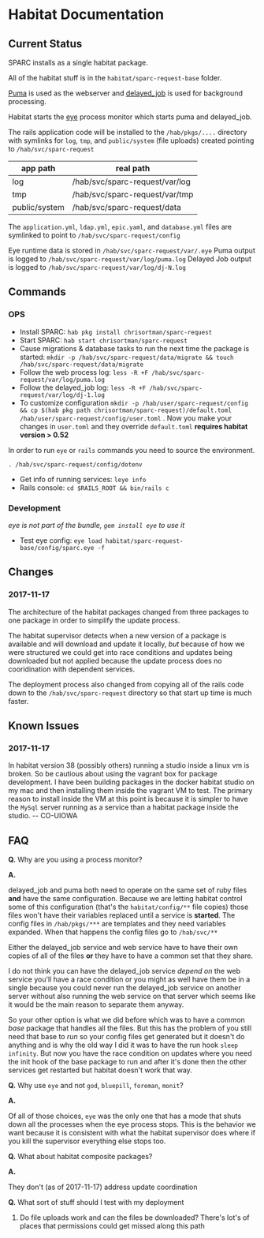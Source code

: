 # Habitat Documentation

## Current Status

SPARC installs as a single habitat package.

All of the habitat stuff is in the `habitat/sparc-request-base` folder.

[Puma](http://puma.io) is used as the webserver and [delayed_job](https://github.com/collectiveidea/delayed_job)
is used for background processing.

Habitat starts the [eye](https://github.com/kostya/eye) process monitor which starts puma and delayed_job.

The rails application code will be installed to the `/hab/pkgs/....` directory with symlinks for `log`, `tmp`, 
and `public/system` (file uploads) created pointing to `/hab/svc/sparc-request`

| app path | real path |
| ---------|-----------|
| log | /hab/svc/sparc-request/var/log |
| tmp | /hab/svc/sparc-request/var/tmp |
| public/system | /hab/svc/sparc-request/data |

The `application.yml`, `ldap.yml`, `epic.yaml`, and `database.yml` files are symlinked to point to `/hab/svc/sparc-request/config`

Eye runtime data is stored in `/hab/svc/sparc-request/var/.eye`
Puma output is logged to `/hab/svc/sparc-request/var/log/puma.log`
Delayed Job output is logged to `/hab/svc/sparc-request/var/log/dj-N.log`


## Commands

### OPS

- Install SPARC: `hab pkg install chrisortman/sparc-request`
- Start SPARC: `hab start chrisortman/sparc-request`
- Cause migrations & database tasks to run the next time the package is started: `mkdir -p /hab/svc/sparc-request/data/migrate && touch /hab/svc/sparc-request/data/migrate`
- Follow the web process log: `less -R +F /hab/svc/sparc-request/var/log/puma.log`
- Follow the delayed_job log: `less -R +F /hab/svc/sparc-request/var/log/dj-1.log`
- To customize configuration `mkdir -p /hab/user/sparc-request/config && cp $(hab pkg path chrisortman/sparc-request)/default.toml /hab/user/sparc-request/config/user.toml` . Now you make your changes in `user.toml` and they override `default.toml` **requires habitat version > 0.52** 

In order to run `eye` or `rails` commands you need to source the environment.

`. /hab/svc/sparc-request/config/dotenv`

- Get info of running services: `leye info`
- Rails console: `cd $RAILS_ROOT && bin/rails c`


### Development

*eye is not part of the bundle, `gem install eye` to use it*

- Test eye config: `eye load habitat/sparc-request-base/config/sparc.eye -f`

## Changes

### 2017-11-17
The architecture of the habitat packages changed from three packages to one package in order to simplify the update process.

The habitat supervisor detects when a new version of a package is available and will download and update it locally, _but_ 
because of how we were structured we could get into race conditions and updates being downloaded but not applied because 
the update process does no cooridination with dependent services.

The deployment process also changed from copying all of the rails code down to the `/hab/svc/sparc-request` directory so that
start up time is much faster.

## Known Issues

### 2017-11-17

In habitat version 38 (possibly others) running a studio inside a linux vm is broken. So be cautious about using the
vagrant box for package development. I have been building packages in the docker habitat studio on my mac and then
installing them inside the vagrant VM to test. The primary reason to install inside the VM at this point is because
it is simpler to have the `MySql` server running as a service than a habitat package inside the studio. -- CO-UIOWA

## FAQ

**Q.** Why are you using a process monitor?

**A.** 

delayed_job and puma both need to operate on the same set of ruby files **and** have the same configuration. Because we
are letting habitat control some of this configuration (that's the `habitat/config/**` file copies) those files won't
have their variables replaced until a service is **started**. The config files in `/hab/pkgs/***` are templates and they
need variables expanded. When that happens the config files go to `/hab/svc/**`

Either the delayed_job service and web service have to have their own copies of all of the files   **or** they have to
have a common set that they share.

I do not think you can have the delayed_job service _depend on_ the web service you'll have a race condition or you might
as well have them be in a single because you could never run the delayed_job service on another server without also running
the web service on that server which seems like it would be the main reason to separate them anyway.

So your other option is what we did before which was to have a common _base_ package that handles all the files. But this
has the problem of you still need that base to _run_ so your config files get generated but it doesn't do anything and
is why the old way I did it was to have the run hook `sleep infinity`. But now you have the race condition on updates where
you need the init hook of the base package to run and after it's done then the other services get restarted but habitat
doesn't work that way.

**Q.** Why use `eye` and not `god`, `bluepill`, `foreman`, `monit`?

**A.** 

Of all of those choices, `eye` was the only one that has a mode that shuts down all the processes when
the eye process stops. This is the behavior we want because it is consistent with what the habitat
supervisor does where if you kill the supervisor everything else stops too.

**Q.** What about habitat composite packages?

**A.**

They don't (as of 2017-11-17) address update coordination

**Q.** What sort of stuff should I test with my deployment

1. Do file uploads work and can the files be downloaded? There's lot's of places that permissions could get missed along this path

